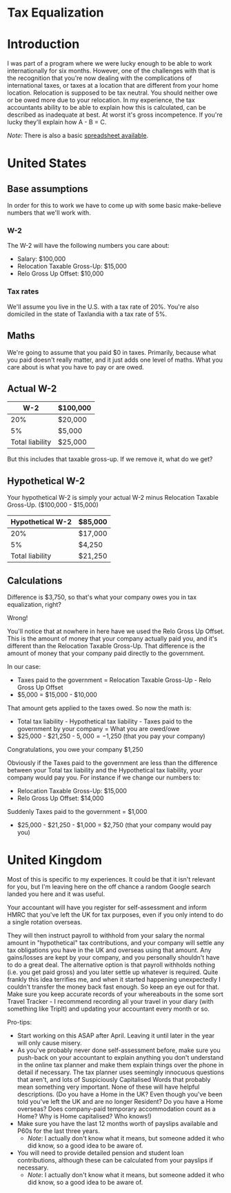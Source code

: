 # Tax Equalization

# Introduction

I was part of a program where we were lucky enough to be able to work internationally for six months.  However, one of the challenges with that is the recognition that you're now dealing with the complications of international taxes, or taxes at a location that are different from your home location.  Relocation is supposed to be tax neutral.  You should neither owe or be owed more due to your relocation.  In my experience, the tax accountants ability to be able to explain how this is calculated, can be described as inadequate at best.  At worst it's gross incompetence.  If you're lucky they'll explain how A - B = C.

*Note:*  There is also a basic [spreadsheet available](References/tax-equal.xlsx).
 
# United States
 
## Base assumptions

In order for this to work we have to come up with some basic make-believe numbers that we'll work with.

### W-2
The W-2 will have the following numbers you care about:
* Salary: $100,000
* Relocation Taxable Gross-Up: $15,000
* Relo Gross Up Offset: $10,000

### Tax rates

We'll assume you live in the U.S. with a tax rate of 20%.  You're also domiciled in the state of Taxlandia with a tax rate of 5%.

## Maths
We're going to assume that you paid $0 in taxes.  Primarily, because what you paid doesn't really matter, and it just adds one level of maths.  What you care about is what you have to pay or are owed.

## Actual W-2

W-2|$100,000
---|---
20%|$20,000
5%|$5,000
Total liability|$25,000

But this includes that taxable gross-up.  If we remove it, what do we get?

## Hypothetical W-2
Your hypothetical W-2 is simply your actual W-2 minus Relocation Taxable Gross-Up.  ($100,000 - $15,000)

Hypothetical W-2|$85,000
---|---
20%|$17,000
5%|$4,250
Total liability|$21,250

## Calculations
Difference is $3,750, so that's what your company owes you in tax equalization, right?

Wrong!

You'll notice that at nowhere in here have we used the Relo Gross Up Offset.  This is the amount of money that your company actually paid you, and it's different than the Relocation Taxable Gross-Up.  That difference is the amount of money that your company paid directly to the government. 

In our case:
* Taxes paid to the government = Relocation Taxable Gross-Up - Relo Gross Up Offset 
* $5,000 = $15,000 - $10,000

That amount gets applied to the taxes owed.  So now the math is:
* Total tax liability - Hypothetical tax liability - Taxes paid to the government by your company = What you are owed/owe 
* $25,000 - $21,250 - $5,000 = -$1,250 (that you pay your company)

Congratulations, you owe your company $1,250

Obviously if the Taxes paid to the government are less than the difference between your Total tax liability and the Hypothetical tax liability, your company would pay you.  For instance if we change our numbers to:
* Relocation Taxable Gross-Up: $15,000
* Relo Gross Up Offset: $14,000

Suddenly Taxes paid to the government = $1,000
* $25,000 - $21,250 - $1,000 = $2,750 (that your company would pay you)

# United Kingdom

Most of this is specific to my experiences.  It could be that it isn't relevant for you, but I'm leaving here on the off chance a random Google search landed you here and it was useful.
 
Your accountant will have you register for self-assessment and inform HMRC that you've left the UK for tax purposes, even if you only intend to do a single rotation overseas.

They will then instruct payroll to withhold from your salary the normal amount in "hypothetical" tax contributions, and your company will settle any tax obligations you have in the UK and overseas using that amount. Any gains/losses are kept by your company, and you personally shouldn't have to do a great deal. The alternative option is that payroll withholds nothing (i.e. you get paid gross) and you later settle up whatever is required. Quite frankly this idea terrifies me, and when it started happening unexpectedly I couldn't transfer the money back fast enough. So keep an eye out for that.
Make sure you keep accurate records of your whereabouts in the some sort Travel Tracker - I recommend recording all your travel in your diary (with something like TripIt) and updating your accountant every month or so.

Pro-tips:
* Start working on this ASAP after April. Leaving it until later in the year will only cause misery.
* As you've probably never done self-assessment before, make sure you push-back on your accountant to explain anything you don't understand in the online tax planner and make them explain things over the phone in detail if necessary. The tax planner uses seemingly innocuous questions that aren't, and lots of Suspiciously Capitalised Words that probably mean something very important. None of these will have helpful descriptions. (Do you have a Home in the UK? Even though you've been told you've left the UK and are no longer Resident? Do you have a Home overseas? Does company-paid temporary accommodation count as a Home? Why is Home capitalised? Who knows!)
* Make sure you have the last 12 months worth of payslips available and P60s for the last three years.
  * *Note*:  I actually don't know what it means, but someone added it who did know, so a good idea to be aware of.
* You will need to provide detailed pension and student loan contributions, although these can be calculated from your payslips if necessary.
  * *Note*:  I actually don't know what it means, but someone added it who did know, so a good idea to be aware of.

